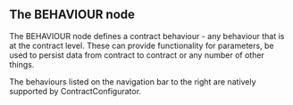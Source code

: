 ## The BEHAVIOUR node

The BEHAVIOUR node defines a contract behaviour - any behaviour that is at the contract level.  These can provide functionality for parameters, be used to persist data from contract to contract or any number of other things.

The behaviours listed on the navigation bar to the right are natively supported by ContractConfigurator.
